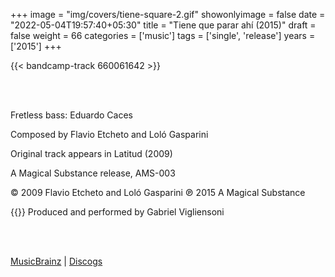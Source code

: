 +++
image = "img/covers/tiene-square-2.gif"
showonlyimage = false
date = "2022-05-04T19:57:40+05:30"
title = "Tiene que parar ahí (2015)"
draft = false
weight = 66
categories = ['music']
tags = ['single', 'release']
years = ['2015']
+++


<!--more-->
{{< bandcamp-track 660061642 >}}




<br><br>

Fretless bass: Eduardo Caces

Composed by Flavio Etcheto and Loló Gasparini

Original track appears in Latitud (2009)

A Magical Substance release, AMS-003

© 2009 Flavio Etcheto and Loló Gasparini ℗ 2015 A Magical Substance

{{<youtube-custom id="kDoJYNWhUBk" autoplay="false" width="200px" height="200px" color="white" modestbranding="1">}}
Produced and performed by Gabriel Vigliensoni

<br><br>

[MusicBrainz](https://musicbrainz.org/release-group/7ef07b13-0293-4095-8a7b-d9ea6998e675) | [Discogs](https://www.discogs.com/Gabriel-Vigliensoni-Tiene-Que-Parar-Ah%C3%AD/release/6855619)

